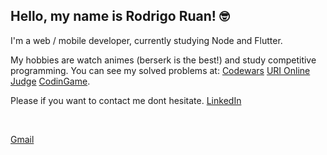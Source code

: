 ## Hello, my name is Rodrigo Ruan! :nerd_face:

I'm a web / mobile developer, currently studying Node and Flutter.

My hobbies are watch animes (berserk is the best!) and study competitive programming.
You can see my solved problems at:
[Codewars](https://www.codewars.com/users/rodrigo%20ruan)
[URI Online Judge](https://www.beecrowd.com.br/judge/pt/profile/544334)
[CodinGame](https://www.codingame.com/profile/72398efce9e8fff752e10af0f47415381021524).

Please if you want to contact me dont hesitate.
[LinkedIn](https://www.linkedin.com/in/rodrigo-ruan/)

<br/>

[Gmail](mailto:rodrigopython16@gmail.com)
